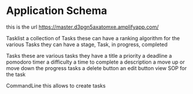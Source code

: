 # Application Schema

this is the url https://master.d3pgn5axatomxe.amplifyapp.com/

Tasklist
a collection of Tasks
these can have a ranking algorithm for the various Tasks
they can have a stage, Task, in progress, completed

Tasks
these are various tasks
they have a title
a priority
a deadline
a pomodoro timer
a difficulty
a time to complete
a description
a move up or move down the progress tasks
a delete button
an edit button
view SOP for the task

CommandLine
this allows to create tasks
